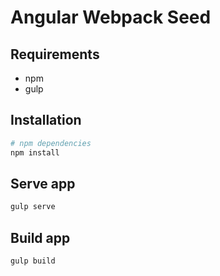Angular Webpack Seed
=======================

## Requirements
- npm
- gulp

## Installation
```bash
# npm dependencies
npm install
```

## Serve app
```bash
gulp serve
```

## Build app
```bash
gulp build
```